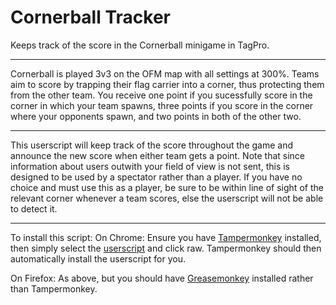 # Cornerball Tracker
Keeps track of the score in the Cornerball minigame in TagPro.  

***

Cornerball is played 3v3 on the OFM map with all settings at 300%.  Teams aim to score by trapping their flag carrier into a corner, thus protecting them from the other team.  You receive one point if you sucessfully score in the corner in which your team spawns, three points if you score in the corner where your opponents spawn, and two points in both of the other two.  

***

This userscript will keep track of the score throughout the game and announce the new score when either team gets a point.  Note that since information about users outwith your field of view is not sent, this is designed to be used by a spectator rather than a player.  If you have no choice and must use this as a player, be sure to be within line of sight of the relevant corner whenever a team scores, else the userscript will not be able to detect it.  

***

To install this script:
On Chrome: Ensure you have [Tampermonkey](https://chrome.google.com/webstore/detail/tampermonkey/dhdgffkkebhmkfjojejmpbldmpobfkfo?hl=en) installed, then simply select the [userscript](https://github.com/BobSmithIV/CornerballTracker/blob/master/cornerball-tracker.user.js)  and click raw.  Tampermonkey should then automatically install the userscript for you.  

On Firefox: As above, but you should have [Greasemonkey](https://addons.mozilla.org/en-Us/firefox/addon/greasemonkey/) installed rather than Tampermonkey.  
